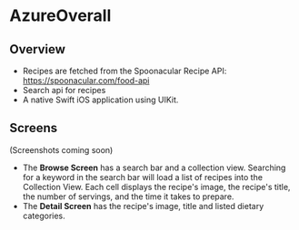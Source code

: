 # AzureOverall

## Overview
- Recipes are fetched from the Spoonacular Recipe API: https://spoonacular.com/food-api
- Search api for recipes
- A native Swift iOS application using UIKit.

## Screens
(Screenshots coming soon)

- The **Browse Screen** has a search bar and a collection view. Searching for a keyword in the search bar will load a list of recipes into the Collection View. Each cell displays the recipe's image, the recipe's title, the number of servings, and the time it takes to prepare.
- The **Detail Screen** has the recipe's image, title and listed dietary categories. 
